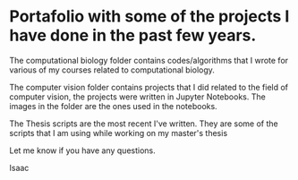 # Portafolio with some of the projects I have done in the past few years.

The computational biology folder contains codes/algorithms that I wrote for various of my courses related to computational biology.

The computer vision folder contains projects that I did related to the field of computer vision, the projects were written in Jupyter Notebooks. The images in the folder are the ones used in the notebooks.

The Thesis scripts are the most recent I've written. They are some of the scripts that I am using while working on my master's thesis

Let me know if you have any questions.

Isaac
